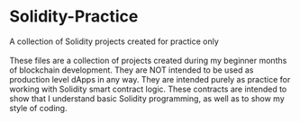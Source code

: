 # Solidity-Practice
A collection of Solidity projects created for practice only <br><br>
These files are a collection of projects created during my beginner months of blockchain development.
They are NOT intended to be used as production level dApps in any way.
They are intended purely as practice for working with Solidity smart contract logic.
These contracts are intended to show that I understand basic Solidity programming, as well as to show my style of coding.

